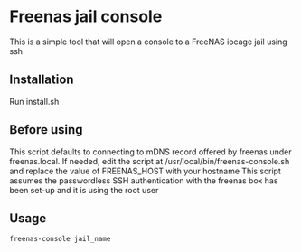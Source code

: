 # Freenas jail console

This is a simple tool that will open a console to a FreeNAS iocage jail using ssh

## Installation

Run install.sh 

## Before using

This script defaults to connecting to mDNS record offered by freenas under freenas.local. If needed, edit the script at /usr/local/bin/freenas-console.sh and replace the value of FREENAS_HOST with your hostname
This script assumes the passwordless SSH authentication with the freenas box has been set-up and it is using the root user

## Usage

```
freenas-console jail_name
```
